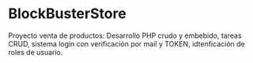 # BlockBusterStore
Proyecto venta de productos: Desarrollo PHP crudo y embebido, tareas CRUD, sistema login con verificación por mail y TOKEN, idtenficación de roles de usuario.
